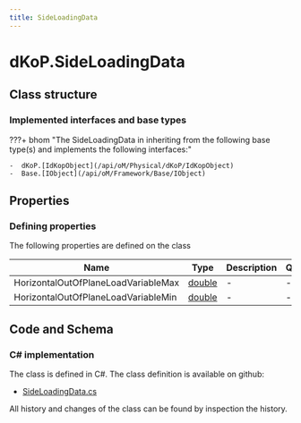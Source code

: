 ```yaml
---
title: SideLoadingData
---
```


# dKoP.SideLoadingData



## Class structure

### Implemented interfaces and base types

???+ bhom "The SideLoadingData in inheriting from the following base type(s) and implements the following interfaces:"

    -  dKoP.[IdKopObject](/api/oM/Physical/dKoP/IdKopObject)
    -  Base.[IObject](/api/oM/Framework/Base/IObject)


## Properties



### Defining properties

The following properties are defined on the class

| Name             | Type             | Description      | Quantity         |
|------------------|------------------|------------------|------------------|
| HorizontalOutOfPlaneLoadVariableMax | [double](https://learn.microsoft.com/en-us/dotnet/api/System.Double?view=netstandard-2.0) | - | - |
| HorizontalOutOfPlaneLoadVariableMin | [double](https://learn.microsoft.com/en-us/dotnet/api/System.Double?view=netstandard-2.0) | - | - |


## Code and Schema

### C# implementation

The class is defined in C#. The class definition is available on github:

- [SideLoadingData.cs](https://github.com/BHoM/dKoP_Toolkit/blob/develop/dKoP_oM/Interfaces/SideLoadingData.cs)

All history and changes of the class can be found by inspection the history.
